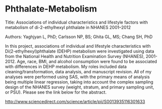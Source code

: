 # Phthalate-Metabolism
Title: Associations of individual characteristics and lifestyle factors with metabolism of di-2-ethylhexyl phthalate in NHANES 2001–2012

Authors: Yaghjyan L, PhD; Carlsson NP, BS;  Ghita GL, MS; Chang SH, PhD

In this project, associations of individual and lifestyle characteristics with Di(2-ethylhexyl)phthalate (DEHP) metabolism were investigated using data from the National Health and Nutrition Examination Survey (NHANES), 2001-2012. Age, race, BMI, and alcohol consumption were found to be associated with differences in DEHP metabolism. My roles included data cleaning/transformation, data analysis, and manuscript revision. All of my analyses were performed using SAS, with the primary means of analysis being multiple linear regression, taking into account the complex sampling design of the NHANES survey (weight, stratum, and primary sampling unit, or PSU). Please see the link below for the abstract.

http://www.sciencedirect.com/science/article/pii/S0013935116301633
